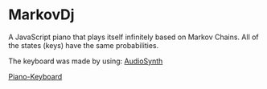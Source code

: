# MarkovDj

A JavaScript piano that plays itself infinitely based on Markov Chains.
All of the states (keys) have the same probabilities.

The keyboard was made by using:
[AudioSynth](https://github.com/keithwhor/audiosynth)

[Piano-Keyboard](https://github.com/1000mileworld/Piano-Keyboard/blob/master/playKeyboard.js)

